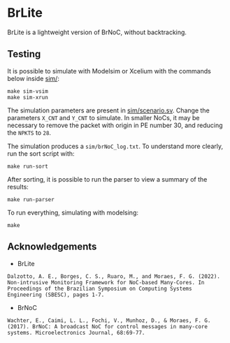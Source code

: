 # BrLite

BrLite is a lightweight version of BrNoC, without backtracking.

## Testing

It is possible to simulate with Modelsim or Xcelium with the commands below inside [sim/](sim/):
```
make sim-vsim
make sim-xrun
```

The simulation parameters are present in [sim/scenario.sv](sim/scenario.sv).
Change the parameters `X_CNT` and `Y_CNT` to simulate.
In smaller NoCs, it may be necessary to remove the packet with origin in PE number 30,
and reducing the `NPKTS` to `28`.

The simulation produces a `sim/brNoC_log.txt`.
To understand more clearly, run the sort script with:
```
make run-sort
```

After sorting, it is possible to run the parser to view a summary of the results:
```
make run-parser
```

To run everything, simulating with modelsing:
```
make
```

## Acknowledgements

* BrLite
```
Dalzotto, A. E., Borges, C. S., Ruaro, M., and Moraes, F. G. (2022). Non-intrusive Monitoring Framework for NoC-based Many-Cores. In Proceedings of the Brazilian Symposium on Computing Systems Engineering (SBESC), pages 1-7.
```

* BrNoC
```
Wachter, E., Caimi, L. L., Fochi, V., Munhoz, D., & Moraes, F. G. (2017). BrNoC: A broadcast NoC for control messages in many-core systems. Microelectronics Journal, 68:69-77.
```
